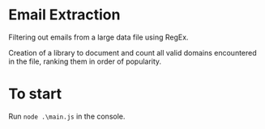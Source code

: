 # Email Extraction

Filtering out emails from a large data file using RegEx.

Creation of a library to document and count all valid domains encountered in the file, ranking them in order of popularity.

# To start

Run `node .\main.js` in the console.



